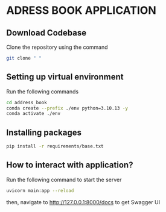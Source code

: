 # ADRESS BOOK APPLICATION

## Download Codebase
Clone the repository using the command
```bash
git clone " "
```

## Setting up virtual environment
Run the following commands
```bash
cd address_book
conda create --prefix ./env python=3.10.13 -y
conda activate ./env
```
## Installing packages
```bash
pip install -r requirements/base.txt
```

## How to interact with application?
Run the following command to start the server
```bash
uvicorn main:app --reload
```
then, navigate to http://127.0.0.1:8000/docs to get Swagger UI
